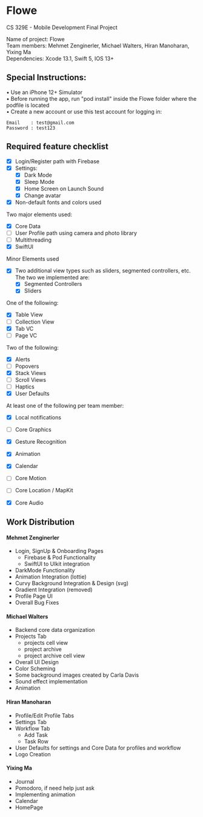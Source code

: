 # Flowe
CS 329E - Mobile Development Final Project

Name of project: Flowe  
Team members: Mehmet Zenginerler, Michael Walters, Hiran Manoharan, Yixing Ma  
Dependencies: Xcode 13.1, Swift 5, IOS 13+  


## Special Instructions:
• Use an iPhone 12+ Simulator  
• Before running the app, run "pod install" inside the Flowe folder where the podfile is located  
• Create a new account or use this test account for logging in:  
```
Email    : test@gmail.com
Password : test123
```


## Required feature checklist
- [x] Login/Register path with Firebase
- [X] Settings:
  - [X] Dark Mode
  - [X] Sleep Mode
  - [X] Home Screen on Launch Sound
  - [X] Change avatar
- [x] Non-default fonts and colors used

Two major elements used:
- [x] Core Data
- [ ] User Profile path using camera and photo library
- [ ] Multithreading
- [x] SwiftUI

Minor Elements used
- [x] Two additional view types such as sliders, segmented controllers, etc. The two we implemented are:  
  - [X] Segmented Controllers
  - [x] Sliders

One of the following:
- [x] Table View
- [ ] Collection View
- [x] Tab VC
- [ ] Page VC

Two of the following:
- [x] Alerts
- [ ] Popovers
- [x] Stack Views
- [ ] Scroll Views
- [ ] Haptics
- [x] User Defaults

At least one of the following per team member:
- [X] Local notifications
- [ ] Core Graphics
- [x] Gesture Recognition
- [x] Animation
- [x] Calendar
- [ ] Core Motion
- [ ] Core Location / MapKit
- [x] Core Audio


## Work Distribution

#### Mehmet Zenginerler
- Login, SignUp & Onboarding Pages
    - Firebase & Pod Functionality
    - SwiftUI to UIkit integration
- DarkMode Functionality
- Animation Integration (lottie)
- Curvy Background Integration & Design (svg) 
- Gradient Integration (removed)
- Profile Page UI
- Overall Bug Fixes

#### Michael Walters
- Backend core data organization
- Projects Tab
    - projects cell view
    - project archive
    - project archive cell view
- Overall UI Design
- Color Scheming
- Some background images created by Carla Davis
- Sound effect implementation
- Animation

#### Hiran Manoharan
- Profile/Edit Profile Tabs
- Settings Tab
- Workflow Tab
    - Add Task
    - Task Row
- User Defaults for settings and Core Data for profiles and workflow 
- Logo Creation

#### Yixing Ma
- Journal
- Pomodoro, if need help just ask
- Implementing animation
- Calendar
- HomePage
